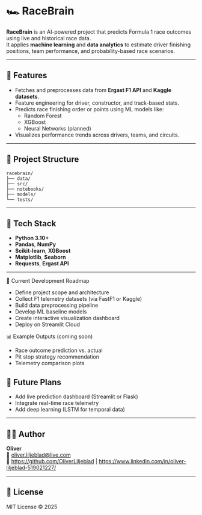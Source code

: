 # 🏎️ RaceBrain

**RaceBrain** is an AI-powered project that predicts Formula 1 race outcomes using live and historical race data.  
It applies **machine learning** and **data analytics** to estimate driver finishing positions, team performance, and probability-based race scenarios.

---

## 🚀 Features
- Fetches and preprocesses data from **Ergast F1 API** and **Kaggle datasets**.
- Feature engineering for driver, constructor, and track-based stats.
- Predicts race finishing order or points using ML models like:
  - Random Forest
  - XGBoost
  - Neural Networks (planned)
- Visualizes performance trends across drivers, teams, and circuits.

---

## 📂 Project Structure
```
racebrain/
├── data/
├── src/
├── notebooks/
├── models/
└── tests/
```

---

## 🧰 Tech Stack
- **Python 3.10+**
- **Pandas**, **NumPy**
- **Scikit-learn**, **XGBoost**
- **Matplotlib**, **Seaborn**
- **Requests**, **Ergast API**

---

🧪 Current Development Roadmap
- Define project scope and architecture
- Collect F1 telemetry datasets (via FastF1 or Kaggle)
- Build data preprocessing pipeline
- Develop ML baseline models
- Create interactive visualization dashboard
- Deploy on Streamlit Cloud
 
📊 Example Outputs (coming soon)
- Race outcome prediction vs. actual
- Pit stop strategy recommendation
- Telemetry comparison plots

## 🔮 Future Plans
- Add live prediction dashboard (Streamlit or Flask)
- Integrate real-time race telemetry
- Add deep learning (LSTM for temporal data)

---

## 🧑‍💻 Author
**Oliver**  
📧 oliver.liljeblad@live.com  
💼 https://github.com/OliverLiljeblad | https://www.linkedin.com/in/oliver-liljeblad-519021227/ 

---

## 📜 License
MIT License © 2025
